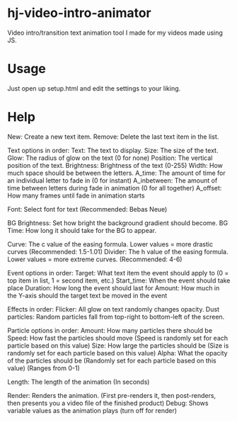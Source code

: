 # hj-video-intro-animator
Video intro/transition text animation tool I made for my videos made using JS.

# Usage

Just open up setup.html and edit the settings to your liking.

# Help

New: Create a new text item.
Remove: Delete the last text item in the list.

Text options in order:
	Text: The text to display.
	Size: The size of the text.
	Glow: The radius of glow on the text (0 for none)
	Position: The vertical position of the text.
	Brightness: Brightness of the text (0-255)
	Width: How much space should be between the letters.
	A_time: The amount of time for an individual letter to fade in (0 for instant)
	A_inbetween: The amount of time between letters during fade in animation (0 for all together)
	A_offset: How many frames until fade in animation starts

Font: Select font for text (Recommended: Bebas Neue)

BG Brightness: Set how bright the background gradient should become.
BG Time: How long it should take for the BG to appear.

Curve: The c value of the easing formula. Lower values = more drastic curves (Recommended: 1.5-1.01)
Divider: The h value of the easing formula. Lower values = more extreme curves. (Recommended: 4-6)

Event options in order:
	Target: What text item the event should apply to (0 = top item in list, 1 = second item, etc.)
	Start_time: When the event should take place
	Duration: How long the event should last for
	Amount: How much in the Y-axis should the target text be moved in the event

Effects in order:
	Flicker: All glow on text randomly changes opacity.
	Dust particles: Random particles fall from top-right to bottom-left of the screen.

Particle options in order:
	Amount: How many particles there should be
	Speed: How fast the particles should move (Speed is randomly set for each particle based on this value)
	Size: How large the particles should be (Size is randomly set for each particle based on this value)
	Alpha: What the opacity of the particles should be (Randomly set for each particle based on this value) (Ranges from 0-1)

Length: The length of the animation (In seconds)

Render: Renders the animation. (First pre-renders it, then post-renders, then presents you a video file of the finished product)
Debug: Shows variable values as the animation plays (turn off for render)